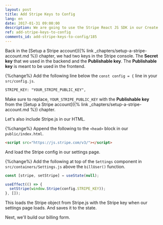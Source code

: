 ```yaml
---
layout: post
title: Add Stripe Keys to Config
lang: en
date: 2017-01-31 09:00:00
description: We are going to use the Stripe React JS SDK in our Create React App. To do so, we are going to store our Stripe Publishable API Key in our React app config. We also need to include Stripe.js in our HTML page.
ref: add-stripe-keys-to-config
comments_id: add-stripe-keys-to-config/185
---
```


Back in the [Setup a Stripe account]({% link _chapters/setup-a-stripe-account.md %}) chapter, we had two keys in the Stripe console. The **Secret key** that we used in the backend and the **Publishable key**. The **Publishable key** is meant to be used in the frontend.

{%change%} Add the following line below the `const config = {` line in your `src/config.js`.

``` txt
STRIPE_KEY: "YOUR_STRIPE_PUBLIC_KEY",
```

Make sure to replace, `YOUR_STRIPE_PUBLIC_KEY` with the **Publishable key** from the [Setup a Stripe account]({% link _chapters/setup-a-stripe-account.md %}) chapter.

Let's also include Stripe.js in our HTML.

{%change%} Append the following to the `<head>` block in our `public/index.html`.

``` html
<script src="https://js.stripe.com/v3/"></script>
```

And load the Stripe config in our settings page.

{%change%} Add the following at top of the `Settings` component in `src/containers/Settings.js` above the `billUser()` function.

``` javascript
const [stripe, setStripe] = useState(null);

useEffect(() => {
  setStripe(window.Stripe(config.STRIPE_KEY));
}, []);
```

This loads the Stripe object from Stripe.js with the Stripe key when our settings page loads. And saves it to the state. 

Next, we'll build our billing form.
